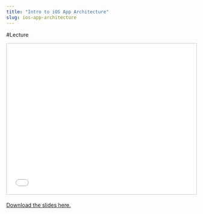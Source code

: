 ```yaml
---
title: "Intro to iOS App Architecture"
slug: ios-app-architecture
---
```


#Lecture

<iframe src="//www.slideshare.net/slideshow/embed_code/key/8HCk2gCG4wjTj" width="100%" height="400" frameborder="0" marginwidth="0" marginheight="0" scrolling="no" style="border:1px solid #CCC; border-width:1px; margin-bottom:5px; max-width: 100%;" allowfullscreen> </iframe>

[Download the slides here.](https://s3.amazonaws.com/mgwu-misc/MS-17/Slides/iOS_App_Architecture.pdf)